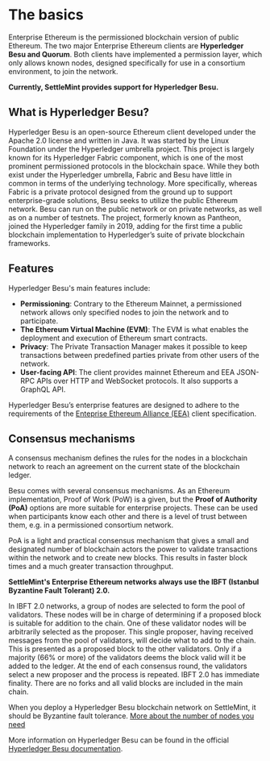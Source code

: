 # The basics

Enterprise Ethereum is the permissioned blockchain version of public Ethereum. The two major Enterprise Ethereum clients are **Hyperledger Besu and Quorum**. Both clients have implemented a permission layer, which only allows known nodes, designed specifically for use in a consortium environment, to join the network.

**Currently, SettleMint provides support for Hyperledger Besu.**

## What is Hyperledger Besu?

Hyperledger Besu is an open-source Ethereum client developed under the Apache 2.0 license and written in Java. It was started by the Linux Foundation under the Hyperledger umbrella project. This project is largely known for its Hyperledger Fabric component, which is one of the most prominent permissioned protocols in the blockchain space. While they both exist under the Hyperledger umbrella, Fabric and Besu have little in common in terms of the underlying technology. More specifically, whereas Fabric is a private protocol designed from the ground up to support enterprise-grade solutions, Besu seeks to utilize the public Ethereum network. Besu can run on the public network or on private networks, as well as on a number of testnets. The project, formerly known as Pantheon, joined the Hyperledger family in 2019, adding for the first time a public blockchain implementation to Hyperledger’s suite of private blockchain frameworks.

## Features

Hyperledger Besu's main features include:

- **Permissioning**: Contrary to the Ethereum Mainnet, a permissioned network allows only specified nodes to join the network and to participate.
- **The Ethereum Virtual Machine (EVM)**: The EVM is what enables the deployment and execution of Ethereum smart contracts.
- **Privacy**: The Private Transaction Manager makes it possible to keep transactions between predefined parties private from other users of the network.
- **User-facing API**: The client provides mainnet Ethereum and EEA JSON-RPC APIs over HTTP and WebSocket protocols. It also supports a GraphQL API.

Hyperledger Besu’s enterprise features are designed to adhere to the requirements of the [Enteprise Ethereum Alliance (EEA)](https://entethalliance.org/) client specification.

## Consensus mechanisms

A consensus mechanism defines the rules for the nodes in a blockchain network to reach an agreement on the current state of the blockchain ledger.

Besu comes with several consensus mechanisms. As an Ethereum implementation, Proof of Work (PoW) is a given, but the **Proof of Authority (PoA)** options are more suitable for enterprise projects. These can be used when participants know each other and there is a level of trust between them, e.g. in a permissioned consortium network.

PoA is a light and practical consensus mechanism that gives a small and designated number of blockchain actors the power to validate transactions within the network and to create new blocks. This results in faster block times and a much greater transaction throughput.

**SettleMint's Enterprise Ethereum networks always use the IBFT (Istanbul Byzantine Fault Tolerant) 2.0.**

In IBFT 2.0 networks, a group of nodes are selected to form the pool of validators. These nodes will be in charge of determining if a proposed block is suitable for addition to the chain. One of these validator nodes will be arbitrarily selected as the proposer. This single proposer, having received messages from the pool of validators, will decide what to add to the chain. This is presented as a proposed block to the other validators. Only if a majority (66% or more) of the validators deems the block valid will it be added to the ledger. At the end of each consensus round, the validators select a new proposer and the process is repeated. IBFT 2.0 has immediate finality. There are no forks and all valid blocks are included in the main chain.

When you deploy a Hyperledger Besu blockchain network on SettleMint, it should be Byzantine fault tolerance. [More about the number of nodes you need](3_enterprise-ethereum-node-types.md)

More information on Hyperledger Besu can be found in the official [Hyperledger Besu documentation](https://besu.hyperledger.org/en/stable/).
